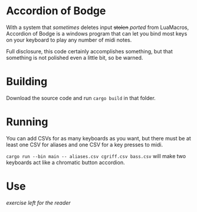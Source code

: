 # Accordion of Bodge
With a system that *sometimes* deletes input ~~stolen~~ *ported* from LuaMacros, Accordion of Bodge is a windows program that can let you bind most keys on your keyboard to play any number of midi notes.

Full disclosure, this code certainly accomplishes something, but that something is not polished even a little bit, so be warned.

# Building
Download the source code and run `cargo build` in that folder.

# Running
You can add CSVs for as many keyboards as you want, but there must be at least one CSV for aliases and one CSV for a key presses to midi.

`cargo run --bin main -- aliases.csv cgriff.csv bass.csv` will make two keyboards act like a chromatic button accordion.

# Use
*exercise left for the reader*
